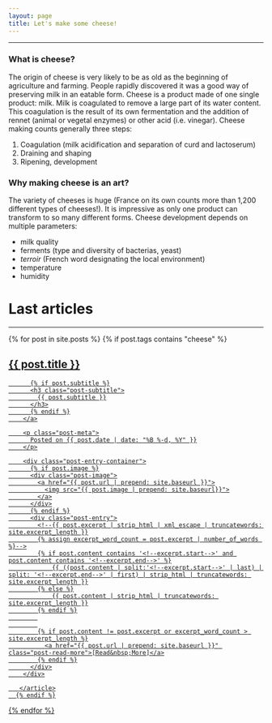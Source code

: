 ```yaml
---
layout: page
title: Let's make some cheese!
---
```


---
### What is cheese?

The origin of cheese is very likely to be as old as the beginning of agriculture and farming. People rapidly discovered it was a good way of preserving milk in an eatable form.
Cheese is a product made of one single product: milk. Milk is coagulated to remove a large part of its water content. This coagulation is the result of its own fermentation and the addition of rennet (animal or vegetal enzymes) or other acid (i.e. vinegar).
Cheese making counts generally three steps:
1. Coagulation (milk acidification and separation of curd and lactoserum)
2. Draining and shaping
3. Ripening, development

### Why making cheese is an art?

The variety of cheeses is huge (France on its own counts more than 1,200 different types of cheeses!). It is impressive as only one product can transform to so many different forms. 
Cheese development depends on multiple parameters:
- milk quality
- ferments (type and diversity of bacterias, yeast)
- *terroir* (French word designating the local environment)
- temperature
- humidity

# Last articles
---

<div class="posts-list">
  {% for post in site.posts %}
	  {% if post.tags contains "cheese" %}
	  <article class="post-preview">
		<a href="{{ post.url | prepend: site.baseurl }}">
		  <h2 class="post-title">{{ post.title }}</h2>

		  {% if post.subtitle %}
		  <h3 class="post-subtitle">
			{{ post.subtitle }}
		  </h3>
		  {% endif %}
		</a>

		<p class="post-meta">
		  Posted on {{ post.date | date: "%B %-d, %Y" }}
		</p>

		<div class="post-entry-container">
		  {% if post.image %}
		  <div class="post-image">
			<a href="{{ post.url | prepend: site.baseurl }}">
			  <img src="{{ post.image | prepend: site.baseurl}}">
			</a>
		  </div>
		  {% endif %}
		  <div class="post-entry">
            <!--{{ post.excerpt | strip_html | xml_escape | truncatewords: site.excerpt_length }}
            {% assign excerpt_word_count = post.excerpt | number_of_words %}-->
            {% if post.content contains '<!--excerpt.start-->' and post.content contains '<!--excerpt.end-->' %}
                {{ ((post.content | split:'<!--excerpt.start-->' | last) | split: '<!--excerpt.end-->' | first) | strip_html | truncatewords: site.excerpt_length }}
            {% else %}
                {{ post.content | strip_html | truncatewords: site.excerpt_length }}
            {% endif %}
            
            
            {% if post.content != post.excerpt or excerpt_word_count > site.excerpt_length %}
              <a href="{{ post.url | prepend: site.baseurl }}" class="post-read-more">[Read&nbsp;More]</a>
            {% endif %}
          </div>
		</div>

	   </article>
	  {% endif %}
  {% endfor %}
</div>

